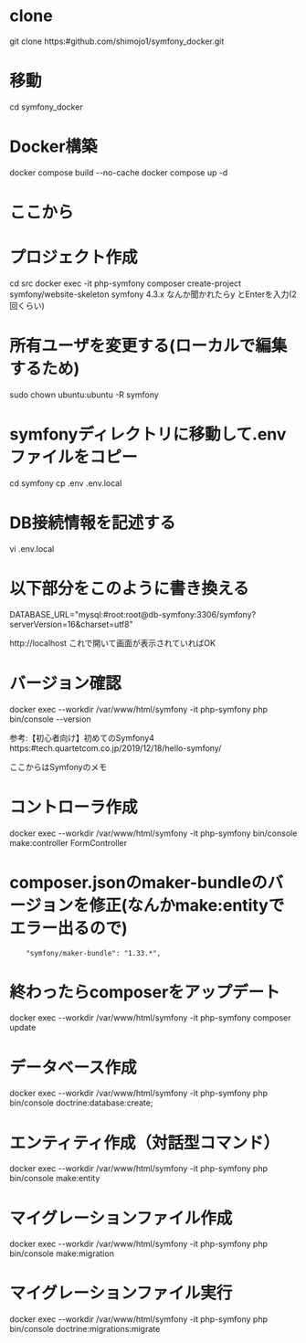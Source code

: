 # clone
git clone https:#github.com/shimojo1/symfony_docker.git

# 移動
cd symfony_docker

# Docker構築
docker compose build --no-cache
docker compose up -d

# ここから
# プロジェクト作成
cd src
docker exec -it php-symfony composer create-project symfony/website-skeleton symfony 4.3.x
なんか聞かれたらy とEnterを入力(2回くらい)

# 所有ユーザを変更する(ローカルで編集するため)
sudo chown ubuntu:ubuntu -R symfony


# symfonyディレクトリに移動して.envファイルをコピー
cd symfony
cp .env .env.local

# DB接続情報を記述する
vi .env.local

# 以下部分をこのように書き換える
DATABASE_URL="mysql:#root:root@db-symfony:3306/symfony?serverVersion=16&charset=utf8"

http://localhost
これで開いて画面が表示されていればOK

# バージョン確認
docker exec --workdir /var/www/html/symfony -it php-symfony php bin/console --version



参考:【初心者向け】初めてのSymfony4
https:#tech.quartetcom.co.jp/2019/12/18/hello-symfony/

ここからはSymfonyのメモ

# コントローラ作成
docker exec --workdir /var/www/html/symfony -it php-symfony bin/console make:controller FormController

# composer.jsonのmaker-bundleのバージョンを修正(なんかmake:entityでエラー出るので)
        "symfony/maker-bundle": "1.33.*",

# 終わったらcomposerをアップデート
docker exec --workdir /var/www/html/symfony -it php-symfony composer update

# データベース作成
docker exec --workdir /var/www/html/symfony -it php-symfony php bin/console doctrine:database:create;
# エンティティ作成（対話型コマンド）
docker exec --workdir /var/www/html/symfony -it php-symfony php bin/console make:entity

# マイグレーションファイル作成
docker exec --workdir /var/www/html/symfony -it php-symfony php bin/console make:migration
# マイグレーションファイル実行
docker exec --workdir /var/www/html/symfony -it php-symfony php bin/console doctrine:migrations:migrate
